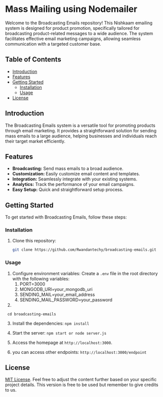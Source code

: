 # Mass Mailing using Nodemailer

Welcome to the Broadcasting Emails repository! This Nishkaam emailing system is designed for product promotion, specifically tailored for broadcasting product-related messages to a wide audience. The system facilitates effective email marketing campaigns, allowing seamless communication with a targeted customer base.

## Table of Contents

- [Introduction](#introduction)
- [Features](#features)
- [Getting Started](#getting-started)
   - [Installation](#installation)
   - [Usage](#usage)
- [License](#license)

## Introduction

The Broadcasting Emails system is a versatile tool for promoting products through email marketing. It provides a straightforward solution for sending mass emails to a large audience, helping businesses and individuals reach their target market efficiently.

## Features

- **Broadcasting:** Send mass emails to a broad audience.
- **Customization:** Easily customize email content and templates.
- **Integration:** Seamlessly integrate with your existing systems.
- **Analytics:** Track the performance of your email campaigns.
- **Easy Setup:** Quick and straightforward setup process.

## Getting Started

To get started with Broadcasting Emails, follow these steps:

### Installation

1. Clone this repository:

   ```bash
   git clone https://github.com/Rwandantechy/broadcasting-emails.git

   ```


### Usage

1. Configure environment variables:
   Create a `.env` file in the root directory with the following variables: 
   1. PORT=3000 
   2. MONGODB_URI=your_mongodb_uri 
   3. SENDING_MAIL=your_email_address
   4. SENDING_MAIL_PASSWORD=your_password
2. 
  ``` cd broadcasting-emails```
  
3.  Install the dependencies:
  ``` npm install  ```
4. Start the server:
    ```npm start or node server.js```

5. Access the homepage at `http://localhost:3000`.

6.  you can access other endpoints: `http://localhost:3000/endpoint`

## License

[MIT License](LICENSE).
Feel free to adjust the content further based on your specific project details.
This version is free to be used but remember to give credits to us.
